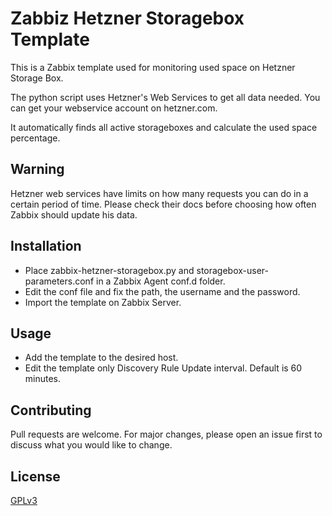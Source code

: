 # Zabbiz Hetzner Storagebox Template

This is a Zabbix template used for monitoring used space on Hetzner Storage Box. 

The python script uses Hetzner's Web Services to get all data needed. You can get your webservice account on hetzner.com.

It automatically finds all active storageboxes and calculate the used space percentage.

## Warning
Hetzner web services have limits on how many requests you can do in a certain period of time. Please check their docs before choosing how often Zabbix should update his data.

## Installation

- Place zabbix-hetzner-storagebox.py and storagebox-user-parameters.conf in a Zabbix Agent conf.d folder.
- Edit the conf file and fix the path, the username and the password.
- Import the template on Zabbix Server.

## Usage
- Add the template to the desired host.
- Edit the template only Discovery Rule Update interval. Default is 60 minutes.


## Contributing
Pull requests are welcome. For major changes, please open an issue first to discuss what you would like to change.

## License
[GPLv3](https://choosealicense.com/licenses/gpl-3.0/)
